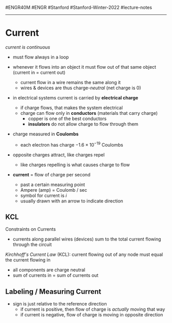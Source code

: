#ENGR40M #ENGR #Stanford #Stanford-Winter-2022 #lecture-notes 
___
# Current
*current is continuous*
- must flow always in a loop
- whenever it flows into an object it must flow out of that same object (current in = current out)
	- current flow in a wire remains the same along it
	- wires & devices are thus charge-*neutral* (net charge is 0)

- in electrical systems current is carried by **electrical charge**
	- if charge flows, that makes the system electrical
	- charge can flow only in **conductors** (materials that carry charge)
		- copper is one of the best conductors
		- **insulators** do not allow charge to flow through them
- charge measured in **Coulombs**
	- each electron has charge $-1.6\times 10^{-19}$ Coulombs
- opposite charges attract, like charges repel
	- like charges repelling is what causes charge to flow
- **current** = flow of charge per second
	- past a certain measuring point
	- Ampere (amp) = Coulomb / sec
	- symbol for current is $i$
	- usually drawn with an arrow to indicate direction

## KCL
Constraints on Currents
- currents along parallel wires (devices) sum to the total current flowing through the circuit

*Kirchhoff's Current Law* (KCL): current flowing out of any node must equal the current flowing in
- all components are charge neutral
- sum of currents in = sum of currents out

## Labeling / Measuring Current
- sign is just relative to the reference direction
	- if current is positive, then flow of charge is *actually* moving that way
	- if current is negative, flow of charge is moving in opposite direction